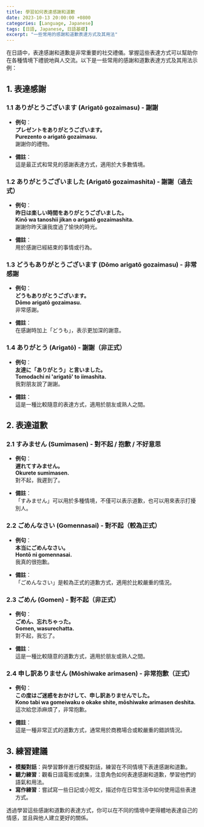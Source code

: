```yaml
---
title: 學習如何表達感謝和道歉
date: 2023-10-13 20:00:00 +0800
categories: [Language, Japanese]
tags: [日語, Japanese, 日語基礎] 
excerpt: "一些常用的感謝和道歉表達方式及其用法"
---
```


在日語中，表達感謝和道歉是非常重要的社交禮儀。掌握這些表達方式可以幫助你在各種情境下禮貌地與人交流。以下是一些常用的感謝和道歉表達方式及其用法示例：

## **1. 表達感謝**

### **1.1 ありがとうございます (Arigatō gozaimasu)** - 謝謝
- **例句**：  
  **プレゼントをありがとうございます。**  
  **Purezento o arigatō gozaimasu.**  
  謝謝你的禮物。

- **備註**：  
  這是最正式和常見的感謝表達方式，適用於大多數情境。

### **1.2 ありがとうございました (Arigatō gozaimashita)** - 謝謝（過去式）
- **例句**：  
  **昨日は楽しい時間をありがとうございました。**  
  **Kinō wa tanoshii jikan o arigatō gozaimashita.**  
  謝謝你昨天讓我度過了愉快的時光。

- **備註**：  
  用於感謝已經結束的事情或行為。

### **1.3 どうもありがとうございます (Dōmo arigatō gozaimasu)** - 非常感謝
- **例句**：  
  **どうもありがとうございます。**  
  **Dōmo arigatō gozaimasu.**  
  非常感謝。

- **備註**：  
  在感謝時加上「どうも」，表示更加深的謝意。

### **1.4 ありがとう (Arigatō)** - 謝謝（非正式）
- **例句**：  
  **友達に「ありがとう」と言いました。**  
  **Tomodachi ni 'arigatō' to iimashita.**  
  我對朋友說了謝謝。

- **備註**：  
  這是一種比較隨意的表達方式，適用於朋友或熟人之間。

## **2. 表達道歉**

### **2.1 すみません (Sumimasen)** - 對不起 / 抱歉 / 不好意思
- **例句**：  
  **遅れてすみません。**  
  **Okurete sumimasen.**  
  對不起，我遲到了。

- **備註**：  
  「すみません」可以用於多種情境，不僅可以表示道歉，也可以用來表示打擾別人。

### **2.2 ごめんなさい (Gomennasai)** - 對不起（較為正式）
- **例句**：  
  **本当にごめんなさい。**  
  **Hontō ni gomennasai.**  
  我真的很抱歉。

- **備註**：  
  「ごめんなさい」是較為正式的道歉方式，適用於比較嚴重的情況。

### **2.3 ごめん (Gomen)** - 對不起（非正式）
- **例句**：  
  **ごめん、忘れちゃった。**  
  **Gomen, wasurechatta.**  
  對不起，我忘了。

- **備註**：  
  這是一種比較隨意的道歉方式，適用於朋友或熟人之間。

### **2.4 申し訳ありません (Mōshiwake arimasen)** - 非常抱歉（正式）
- **例句**：  
  **この度はご迷惑をおかけして、申し訳ありませんでした。**  
  **Kono tabi wa gomeiwaku o okake shite, mōshiwake arimasen deshita.**  
  這次給您添麻煩了，非常抱歉。

- **備註**：  
  這是一種非常正式的道歉方式，通常用於商務場合或較嚴重的錯誤情況。

## **3. 練習建議**

- **模擬對話**：與學習夥伴進行模擬對話，練習在不同情境下表達感謝和道歉。
- **聽力練習**：觀看日語電影或劇集，注意角色如何表達感謝和道歉，學習他們的語氣和用法。
- **寫作練習**：嘗試寫一些日記或小短文，描述你在日常生活中如何使用這些表達方式。

透過學習這些感謝和道歉的表達方式，你可以在不同的情境中更得體地表達自己的情感，並且與他人建立更好的關係。
